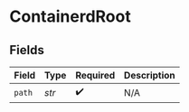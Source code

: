 # ContainerdRoot


## Fields

| Field              | Type               | Required           | Description        |
| ------------------ | ------------------ | ------------------ | ------------------ |
| `path`             | *str*              | :heavy_check_mark: | N/A                |